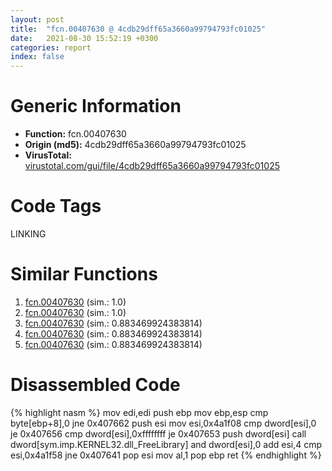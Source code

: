 ```yaml
---
layout: post
title:  "fcn.00407630 @ 4cdb29dff65a3660a99794793fc01025"
date:   2021-08-30 15:52:19 +0300
categories: report
index: false
---
```


# Generic Information
- **Function:** fcn.00407630
- **Origin (md5):** 4cdb29dff65a3660a99794793fc01025
- **VirusTotal:** [virustotal.com/gui/file/4cdb29dff65a3660a99794793fc01025][virustotal_ref]

# Code Tags
<span class="tag" id="LINKING">LINKING</span>


# Similar Functions

1. [fcn.00407630][similar_1_ref] (sim.: 1.0)
2. [fcn.00407630][similar_2_ref] (sim.: 1.0)
3. [fcn.00407630][similar_3_ref] (sim.: 0.883469924383814)
4. [fcn.00407630][similar_4_ref] (sim.: 0.883469924383814)
5. [fcn.00407630][similar_5_ref] (sim.: 0.883469924383814)


# Disassembled Code

{% highlight nasm %}
mov edi,edi
push ebp
mov ebp,esp
cmp byte[ebp+8],0
jne 0x407662
push esi
mov esi,0x4a1f08
cmp dword[esi],0
je 0x407656
cmp dword[esi],0xffffffff
je 0x407653
push dword[esi]
call dword[sym.imp.KERNEL32.dll_FreeLibrary]
and dword[esi],0
add esi,4
cmp esi,0x4a1f58
jne 0x407641
pop esi
mov al,1
pop ebp
ret 
{% endhighlight %}


[similar_1_ref]: /report/fcn.00407630@48311276b3cd8adebcd777f7aad326b2
[similar_2_ref]: /report/fcn.00407630@d5a4b1f5c9efe68c71ccb51bc3895bf5
[similar_3_ref]: /report/fcn.00407630@bad32ff52bca2de2c6feaa30f676dcbc
[similar_4_ref]: /report/fcn.00407630@7d7a77f0ddfb4102b56acb118a2d8125
[similar_5_ref]: /report/fcn.00407630@86da4bf04453e93d2b85b0434a4b1ddb
[virustotal_ref]: https://www.virustotal.com/gui/file/4cdb29dff65a3660a99794793fc01025